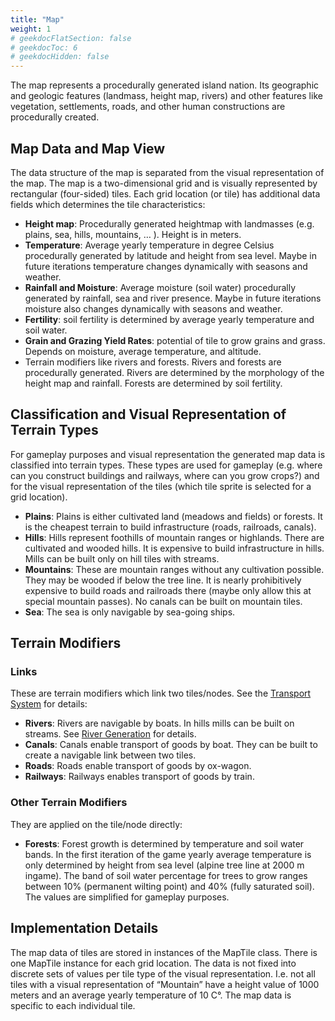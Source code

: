 ```yaml
---
title: "Map"
weight: 1
# geekdocFlatSection: false
# geekdocToc: 6
# geekdocHidden: false
---
```


The map represents a procedurally generated island nation. Its geographic and geologic features (landmass, height map, rivers) and other features like vegetation, settlements, roads, and other human constructions are procedurally created.

## Map Data and Map View

The data structure of the map is separated from the visual representation of the map. The map is a two-dimensional grid and is visually represented by rectangular (four-sided) tiles. Each grid location (or tile) has additional data fields which determines the tile characteristics:

* **Height map**: Procedurally generated heightmap with landmasses (e.g. plains, sea, hills, mountains, … ). Height is in meters.
* **Temperature**: Average yearly temperature in degree Celsius procedurally generated by latitude and height from sea level. Maybe in future iterations temperature changes dynamically with seasons and weather.
* **Rainfall and Moisture**: Average moisture (soil water) procedurally generated by rainfall, sea and river presence. Maybe in future iterations moisture also changes dynamically with seasons and weather.
* **Fertility**: soil fertility is determined by average yearly temperature and soil water.
* **Grain and Grazing Yield Rates**: potential of tile to grow grains and grass. Depends on moisture, average temperature, and altitude.
* Terrain modifiers like rivers and forests. Rivers and forests are procedurally generated. Rivers are determined by the morphology of the height map and rainfall. Forests are determined by soil fertility.

## Classification and Visual Representation of Terrain Types

For gameplay purposes and visual representation the generated map data is classified into terrain types. These types are used for gameplay (e.g. where can you construct buildings and railways, where can you grow crops?) and for the visual representation of the tiles (which tile sprite is selected for a grid location).

* **Plains**: Plains is either cultivated land (meadows and fields) or forests. It is the cheapest terrain to build infrastructure (roads, railroads, canals).
* **Hills**: Hills represent foothills of mountain ranges or highlands. There are cultivated and wooded hills. It is expensive to build infrastructure in hills. Mills can be built only on hill tiles with streams.
* **Mountains**: These are mountain ranges without any cultivation possible. They may be wooded if below the tree line. It is nearly prohibitively expensive to build roads and railroads there (maybe only allow this at special mountain passes). No canals can be built on mountain tiles.
* **Sea**: The sea is only navigable by sea-going ships.

## Terrain Modifiers

### Links

These are terrain modifiers which link two tiles/nodes. See the [Transport System](docs/transport-system/) for details:

* **Rivers**: Rivers are navigable by boats. In hills mills can be built on streams. See [River Generation](docs/game-world/map-generation/) for details.
* **Canals**: Canals enable transport of goods by boat. They can be built to create a navigable link between two tiles.
* **Roads**: Roads enable transport of goods by ox-wagon.
* **Railways**: Railways enables transport of goods by train.

### Other Terrain Modifiers

They are applied on the tile/node directly:

* **Forests**: Forest growth is determined by temperature and soil water bands. In the first iteration of the game yearly average temperature is only determined by height from sea level (alpine tree line at 2000 m ingame). The band of soil water percentage for trees to grow ranges between 10% (permanent wilting point) and 40% (fully saturated soil). The values are simplified for gameplay purposes.

## Implementation Details

The map data of tiles are stored in instances of the MapTile class. There is one MapTile instance for each grid location. The data is not fixed into discrete sets of values per tile type of the visual representation. I.e. not all tiles with a visual representation of “Mountain” have a height value of 1000 meters and an average yearly temperature of 10 C°. The map data is specific to each individual tile.
